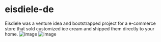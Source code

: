 # eisdiele-de
Eisdiele was a venture idea and bootstrapped project for a e-commerce store that sold customized ice cream and shipped them directly to your home.
![image](https://github.com/user-attachments/assets/5e87508c-d704-4baf-8619-98d886fc75dc)
![image](https://github.com/user-attachments/assets/a58599ac-9cfc-4f98-af51-b772502cf50e)



